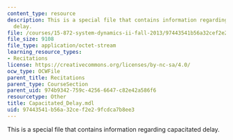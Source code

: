 ```yaml
---
content_type: resource
description: This is a special file that contains information regarding capacitated
  delay.
file: /courses/15-872-system-dynamics-ii-fall-2013/97443541b56a32cef2e29fcdca7b8ee3_Capacitated_Delay.mdl
file_size: 9108
file_type: application/octet-stream
learning_resource_types:
- Recitations
license: https://creativecommons.org/licenses/by-nc-sa/4.0/
ocw_type: OCWFile
parent_title: Recitations
parent_type: CourseSection
parent_uid: 974b9342-759c-4256-6647-c82e42a586f6
resourcetype: Other
title: Capacitated_Delay.mdl
uid: 97443541-b56a-32ce-f2e2-9fcdca7b8ee3
---
```

This is a special file that contains information regarding capacitated delay.